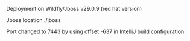 Deployment on Wildfly/Jboss v29.0.9 (red hat version)

Jboss location ./jboss

Port changed to 7443 by using offset -637 in IntelliJ build configuration 